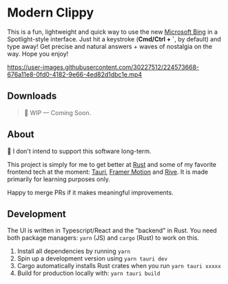 # Modern Clippy

This is a fun, lightweight and quick way to use the new [Microsoft Bing](https://www.bing.com/new) in a Spotlight-style interface. Just hit a keystroke (**Cmd/Ctrl + `**, by default) and type away! Get precise and natural answers + waves of nostalgia on the way. Hope you enjoy!

https://user-images.githubusercontent.com/30227512/224573668-676a11e8-0fd0-4182-9e66-4ed82d1dbc1e.mp4

## Downloads

> 🚧 WIP — Coming Soon.

## About

🚧 I don't intend to support this software long-term.

This project is simply for me to get better at [Rust](https://github.com/rust-lang/rust) and some of my favorite frontend tech at the moment: [Tauri](https://tauri.app), [Framer Motion](https://www.framer.com/motion/) and [Rive](https://rive.app). It is made primarily for learning purposes only.

Happy to merge PRs if it makes meaningful improvements.

## Development

The UI is written in Typescript/React and the "backend" in Rust. You need both package managers: `yarn` (JS) and `cargo` (Rust) to work on this.

1. Install all dependencies by running `yarn`
2. Spin up a development version using `yarn tauri dev`
3. Cargo automatically installs Rust crates when you run `yarn tauri xxxxx`
4. Build for production locally with: `yarn tauri build`
